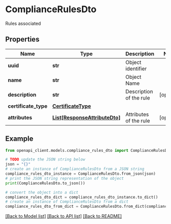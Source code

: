 # ComplianceRulesDto

Rules associated

## Properties

Name | Type | Description | Notes
------------ | ------------- | ------------- | -------------
**uuid** | **str** | Object identifier | 
**name** | **str** | Object Name | 
**description** | **str** | Description of the rule | [optional] 
**certificate_type** | [**CertificateType**](CertificateType.md) |  | 
**attributes** | [**List[ResponseAttributeDto]**](ResponseAttributeDto.md) | Attributes of the rule | [optional] 

## Example

```python
from openapi_client.models.compliance_rules_dto import ComplianceRulesDto

# TODO update the JSON string below
json = "{}"
# create an instance of ComplianceRulesDto from a JSON string
compliance_rules_dto_instance = ComplianceRulesDto.from_json(json)
# print the JSON string representation of the object
print(ComplianceRulesDto.to_json())

# convert the object into a dict
compliance_rules_dto_dict = compliance_rules_dto_instance.to_dict()
# create an instance of ComplianceRulesDto from a dict
compliance_rules_dto_from_dict = ComplianceRulesDto.from_dict(compliance_rules_dto_dict)
```
[[Back to Model list]](../README.md#documentation-for-models) [[Back to API list]](../README.md#documentation-for-api-endpoints) [[Back to README]](../README.md)



